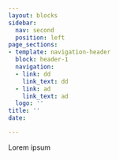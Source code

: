 ```yaml
---
layout: blocks
sidebar:
  nav: second
  position: left
page_sections:
- template: navigation-header
  block: header-1
  navigation:
  - link: dd
    link_text: dd
  - link: ad
    link_text: ad
  logo: ''
title: ''
date: 

---
```

Lorem ipsum